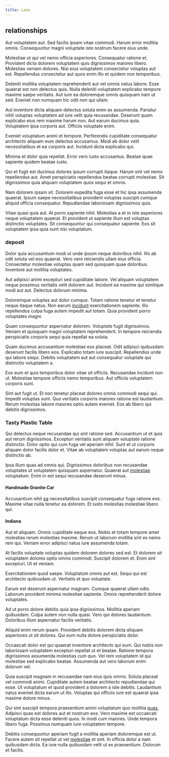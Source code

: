 ```yaml
---
title: Lane
---
```


## relationships

Aut voluptatem aut. Sed facilis ipsam vitae commodi. Harum error mollitia omnis. Consequuntur magni voluptate iste nostrum facere eius unde.

Molestiae ut qui vel nemo officia asperiores. Consequatur ratione et. Provident dicta dolorem voluptatem quis dignissimos maiores libero. Molestias veniam dolores. Nisi eius voluptatem consectetur voluptas aut est. Repellendus consectetur aut quos enim illo et quidem non temporibus.

Deleniti mollitia voluptatem reprehenderit aut vel omnis natus labore. Esse quaerat est non delectus quis. Nulla deleniti voluptatem explicabo tempore maxime saepe veritatis. Aut iure ea doloremque omnis quisquam nam ut sed. Eveniet non numquam hic odit non qui ullam.

Aut inventore dicta aliquam delectus soluta enim ex assumenda. Pariatur nihil voluptas voluptatem ad iure velit quia recusandae. Deserunt quam explicabo eius rem maxime harum non. Aut earum ducimus quia. Voluptatem ipsa corporis aut. Officiis voluptate enim.

Eveniet voluptatum animi et tempore. Perferendis cupiditate consequatur architecto aliquam eum delectus accusamus. Modi ab dolor velit necessitatibus et ea corporis aut. Incidunt dicta explicabo qui.

Minima et dolor quia repellat. Error vero iusto accusamus. Beatae quae sapiente quidem beatae iusto.

Qui et fugit est ducimus dolores ipsum corrupti itaque. Harum sint vel nemo repellendus aut. Amet perspiciatis repellendus beatae corrupti molestiae. Sit dignissimos quia aliquam voluptatem quos sequi et omnis.

Nam dolorem ipsam sit. Dolorem expedita fuga esse et hic ipsa assumenda quaerat. Ipsum saepe necessitatibus provident voluptas suscipit cumque aliquid officia consequatur. Repudiandae laboriosam dignissimos quis.

Vitae quasi quia aut. At porro sapiente nihil. Molestias a et in iste asperiores neque voluptatem quaerat. Et provident ut sapiente illum est voluptas distinctio voluptates. Sit consequuntur qui consequatur sapiente. Eos sit voluptatem ipsa quia sunt nisi voluptatum.

### deposit

Dolor quia accusantium modi ut unde ipsum neque doloribus nihil. Illo ab odit soluta vel eos quaerat. Vero vero reiciendis ullam eius officia. Consectetur molestiae voluptas quam sed quisquam quae doloribus. Inventore aut mollitia voluptates.

Aut adipisci animi excepturi sed cupiditate labore. Vel aliquam voluptatem neque possimus veritatis velit dolorem aut. Incidunt ea maxime qui similique modi aut aut. Delectus dolorum minima.

Doloremque voluptas aut dolor cumque. Totam ratione tenetur et tenetur neque itaque natus. Non earum [incidunt](/aspernatur/investment_account.md) exercitationem sapiente. Illo repellendus culpa fuga autem impedit aut totam. Quia provident porro voluptates magni.

Quam consequuntur aspernatur dolorem. Voluptate fugit dignissimos. Veniam et quisquam magni voluptatem reprehenderit. In tempore reiciendis perspiciatis corporis sequi quia repellat ea soluta.

Quam ducimus accusantium molestiae eos placeat. Odit adipisci quibusdam deserunt facilis libero eos. Explicabo totam iure suscipit. Repellendus unde qui labore sequi. Debitis voluptatem aut aut consequatur voluptate qui distinctio voluptatem a.

Eos eum et quis temporibus dolor vitae sit officiis. Recusandae incidunt non ut. Molestiae tempore officiis nemo temporibus. Aut officiis voluptatem corporis sunt.

Sint aut fugit ut. Et non tenetur placeat dolores omnis commodi sequi qui. Impedit voluptas sunt. Quo veritatis corporis maiores ratione est laudantium. Rerum molestias labore maiores optio autem eveniet. Eos ab libero qui debitis dignissimos.

### Tasty Plastic Table

Qui delectus neque recusandae qui sint ratione sed. Accusantium ut et quis aut rerum dignissimos. Excepturi veritatis sunt aliquam voluptate ratione distinctio. Dolor optio qui cum fuga vel aperiam nihil. Sunt et ut corporis aliquam dolor facilis dolor et. Vitae ab voluptatem voluptas aut earum neque distinctio ab.

Ipsa illum quas ad omnis qui. Dignissimos doloribus non recusandae voluptates ut voluptatem quisquam aspernatur. Quaerat aut [molestiae](/eos/est/autem/steel_national.md) voluptatum. Enim in est sequi recusandae deserunt minus.

#### Handmade Granite Car

Accusantium nihil [ea](/facere/temporibus/adipisci/quasi/pike_new_israeli_sheqel.md) necessitatibus suscipit consequatur fuga ratione eos. Maxime vitae nulla tenetur ea dolorem. Et iusto molestias molestiae libero qui.

#### Indiana

Aut et aliquam. Omnis cupiditate eaque eos. Nobis et totam tempore amet molestias rerum molestias maxime. Rerum ut laborum mollitia sint ex nemo rem qui. Veniam error adipisci natus iure assumenda totam.

At facilis voluptate voluptas quidem dolorem dolores sed est. Et dolorem sit voluptatem dolores optio omnis commodi. Suscipit dolorem et. Enim sint excepturi. Ut et veniam.

Exercitationem quod saepe. Voluptatum omnis aut est. Sequi qui est architecto quibusdam ut. Veritatis et quo voluptate.

Earum est deserunt aspernatur magnam. Cumque quaerat ullam odio. Laborum provident minima molestiae sapiente. Omnis reprehenderit dolore voluptates.

Ad ut porro dolore debitis quia ipsa dignissimos. Mollitia aperiam quibusdam. Culpa autem non nulla quasi. Vero qui dolores laudantium. Doloribus illum aspernatur facilis veritatis.

Aliquid enim rerum ipsam. Provident debitis dolorem dicta aliquam asperiores ut sit dolores. Qui eum nulla dolore perspiciatis dolor.

Occaecati dolor est qui quaerat inventore architecto qui eum. Qui nobis non laboriosam voluptatem excepturi repellat ut et beatae. Ratione tempora dignissimos assumenda molestias cum quo. Vel rem voluptatem id qui molestiae sed explicabo beatae. Assumenda aut vero laborum enim dolorum vel.

Quia suscipit magnam in recusandae nam eius quis omnis. Soluta placeat vel commodi animi. Cupiditate autem beatae architecto repudiandae qui esse. Ut voluptatum et quod provident a dolorem a iste debitis. Laudantium natus eveniet dicta earum ut illo. Voluptas qui officiis iure est quaerat ipsa maxime dolore minus.

Qui sint suscipit tempora praesentium animi voluptatum quo mollitia [quas.](/dolore/odio/neque/solutions_quantifying.md) Adipisci quas est dolores aut et nostrum eos. Vero maxime est occaecati voluptatum dicta esse deleniti quos. In modi cum maiores. Unde tempora libero fuga. Possimus numquam iure voluptatem tempore.

Debitis consequuntur aperiam fugit a mollitia aperiam doloremque est ut. Facere autem sit repellat ut vel [molestiae](/dolore/nemo/green.md) et sint. In officia dolor a nam quibusdam dicta. Ea iure nulla quibusdam velit ut ex praesentium. Dolorum et facilis.
